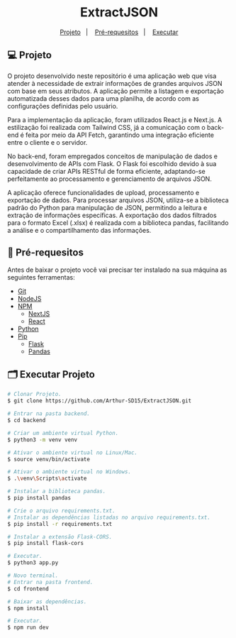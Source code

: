 <h1 align="center">
  ExtractJSON
</h1>

<p align="center">
  <a href="#-Projeto">Projeto</a>&nbsp;&nbsp;&nbsp;|&nbsp;&nbsp;&nbsp;
  <a href="#-Pré-requesitos">Pré-requesitos</a>&nbsp;&nbsp;&nbsp;|&nbsp;&nbsp;&nbsp;
  <a href="#-Executar Projeto">Executar</a>
</p>

## 💻 Projeto

O projeto desenvolvido neste repositório é uma aplicação web que visa atender à necessidade de extrair informações de grandes arquivos JSON com base em seus atributos. A aplicação permite a listagem e exportação automatizada desses dados para uma planilha, de acordo com as configurações definidas pelo usuário.

Para a implementação da aplicação, foram utilizados React.js e Next.js. A estilização foi realizada com Tailwind CSS, já a comunicação com o back-end é feita por meio da API Fetch, garantindo uma integração eficiente entre o cliente e o servidor.

No back-end, foram empregados conceitos de manipulação de dados e desenvolvimento de APIs com Flask. O Flask foi escolhido devido à sua capacidade de criar APIs RESTful de forma eficiente, adaptando-se perfeitamente ao processamento e gerenciamento de arquivos JSON.

A aplicação oferece funcionalidades de upload, processamento e exportação de dados. Para processar arquivos JSON, utiliza-se a biblioteca padrão do Python para manipulação de JSON, permitindo a leitura e extração de informações específicas. A exportação dos dados filtrados para o formato Excel (.xlsx) é realizada com a biblioteca pandas, facilitando a análise e o compartilhamento das informações.


## 📝 Pré-requesitos

Antes de baixar o projeto você vai precisar ter instalado na sua máquina as seguintes ferramentas:

- [Git](https://git-scm.com)
- [NodeJS](https://nodejs.org/en/)
- [NPM](https://www.npmjs.com/)
  - [NextJS](https://nextjs.org/)
  - [React](https://react.dev/)
- [Python](https://www.python.org/)
- [Pip](https://pip.pypa.io/en/stable/installation/)
  - [Flask](https://flask.palletsprojects.com/en/3.0.x/)
  - [Pandas](https://pandas.pydata.org/)


## 🗂 Executar Projeto

```bash
# Clonar Projeto.
$ git clone https://github.com/Arthur-SD15/ExtractJSON.git

# Entrar na pasta backend.
$ cd backend

# Criar um ambiente virtual Python.
$ python3 -m venv venv

# Ativar o ambiente virtual no Linux/Mac.
$ source venv/bin/activate

# Ativar o ambiente virtual no Windows.
$ .\venv\Scripts\activate

# Instalar a biblioteca pandas.
$ pip install pandas

# Crie o arquivo requirements.txt.
# Instalar as dependências listadas no arquivo requirements.txt.
$ pip install -r requirements.txt

# Instalar a extensão Flask-CORS.
$ pip install flask-cors

# Executar.
$ python3 app.py

# Novo terminal.
# Entrar na pasta frontend.
$ cd frontend

# Baixar as dependências.
$ npm install

# Executar.
$ npm run dev

 ```

